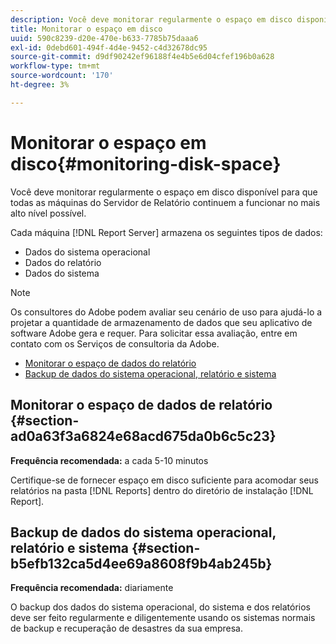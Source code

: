 ```yaml
---
description: Você deve monitorar regularmente o espaço em disco disponível para que todas as máquinas do Servidor de Relatório continuem a funcionar no mais alto nível possível.
title: Monitorar o espaço em disco
uuid: 590c8239-d20e-470e-b633-7785b75daaa6
exl-id: 0debd601-494f-4d4e-9452-c4d32678dc95
source-git-commit: d9df90242ef96188f4e4b5e6d04cfef196b0a628
workflow-type: tm+mt
source-wordcount: '170'
ht-degree: 3%

---
```


# Monitorar o espaço em disco{#monitoring-disk-space}

Você deve monitorar regularmente o espaço em disco disponível para que todas as máquinas do Servidor de Relatório continuem a funcionar no mais alto nível possível.

Cada máquina [!DNL Report Server] armazena os seguintes tipos de dados:

* Dados do sistema operacional
* Dados do relatório
* Dados do sistema

>[!NOTE]
>
>Os consultores do Adobe podem avaliar seu cenário de uso para ajudá-lo a projetar a quantidade de armazenamento de dados que seu aplicativo de software Adobe gera e requer. Para solicitar essa avaliação, entre em contato com os Serviços de consultoria da Adobe.

* [Monitorar o espaço de dados do relatório](../../../home/c-rpt-oview/c-admin-rpt/c-mon-disk-sp.md#section-ad0a63f3a6824e68acd675da0b6c5c23)
* [Backup de dados do sistema operacional, relatório e sistema](../../../home/c-rpt-oview/c-admin-rpt/c-mon-disk-sp.md#section-b5efb132ca5d4ee69a8608f9b4ab245b)

## Monitorar o espaço de dados de relatório {#section-ad0a63f3a6824e68acd675da0b6c5c23}

**Frequência recomendada:** a cada 5-10 minutos

Certifique-se de fornecer espaço em disco suficiente para acomodar seus relatórios na pasta [!DNL Reports] dentro do diretório de instalação [!DNL Report].

## Backup de dados do sistema operacional, relatório e sistema {#section-b5efb132ca5d4ee69a8608f9b4ab245b}

**Frequência recomendada:** diariamente

O backup dos dados do sistema operacional, do sistema e dos relatórios deve ser feito regularmente e diligentemente usando os sistemas normais de backup e recuperação de desastres da sua empresa.
